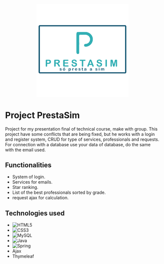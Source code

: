 <p align ="center">
    <img src="./src/main/resources/static/img/logo.png" width=300 ></img>
</p>


# Project PrestaSim

Project for my presentation final of technical course, make with group. This project have some conflicts that are 
being fixed, but he works with a login and register system, CRUD for type of services, professionals and requests.
For connection with a database use your data of database, do the same with the email used.


## Functionalities

- System of login.
- Services for emails.
- Star ranking.
- List of the best professionals sorted by grade.
- request ajax for calculation.


## Technologies used

- ![HTML5](https://img.shields.io/badge/HTML-239120?style=for-the-badge&logo=html5&logoColor=white)
- ![CSS3](https://img.shields.io/badge/CSS3-1572B6?style=for-the-badge&logo=css3&logoColor=white)
- ![MySQL](https://img.shields.io/badge/MySQL-00000F?style=for-the-badge&logo=mysql&logoColor=white)
- ![Java](https://img.shields.io/badge/Java-ED8B00?style=for-the-badge&logo=java&logoColor=white)
- ![Spring](https://img.shields.io/badge/Spring-6DB33F?style=for-the-badge&logo=spring&logoColor=white)
- Ajax
- Thymeleaf

